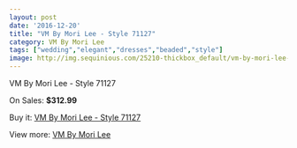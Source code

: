 ```yaml
---
layout: post
date: '2016-12-20'
title: "VM By Mori Lee - Style 71127"
category: VM By Mori Lee
tags: ["wedding","elegant","dresses","beaded","style"]
image: http://img.sequinious.com/25210-thickbox_default/vm-by-mori-lee-style-71127.jpg
---
```

VM By Mori Lee - Style 71127

On Sales: **$312.99**
<a href="https://www.sequinious.com/vm-by-mori-lee/10512-vm-by-mori-lee-style-71127.html"><amp-img layout="responsive" width="600" height="600" src="//img.sequinious.com/25210-thickbox_default/vm-by-mori-lee-style-71127.jpg" alt="VM By Mori Lee - Style 71127 0" /></a>
<a href="https://www.sequinious.com/vm-by-mori-lee/10512-vm-by-mori-lee-style-71127.html"><amp-img layout="responsive" width="600" height="600" src="//img.sequinious.com/25213-thickbox_default/vm-by-mori-lee-style-71127.jpg" alt="VM By Mori Lee - Style 71127 1" /></a>
<a href="https://www.sequinious.com/vm-by-mori-lee/10512-vm-by-mori-lee-style-71127.html"><amp-img layout="responsive" width="600" height="600" src="//img.sequinious.com/25212-thickbox_default/vm-by-mori-lee-style-71127.jpg" alt="VM By Mori Lee - Style 71127 2" /></a>
<a href="https://www.sequinious.com/vm-by-mori-lee/10512-vm-by-mori-lee-style-71127.html"><amp-img layout="responsive" width="600" height="600" src="//img.sequinious.com/25211-thickbox_default/vm-by-mori-lee-style-71127.jpg" alt="VM By Mori Lee - Style 71127 3" /></a>

Buy it: [VM By Mori Lee - Style 71127](https://www.sequinious.com/vm-by-mori-lee/10512-vm-by-mori-lee-style-71127.html "VM By Mori Lee - Style 71127")

View more: [VM By Mori Lee](https://www.sequinious.com/68-vm-by-mori-lee "VM By Mori Lee")